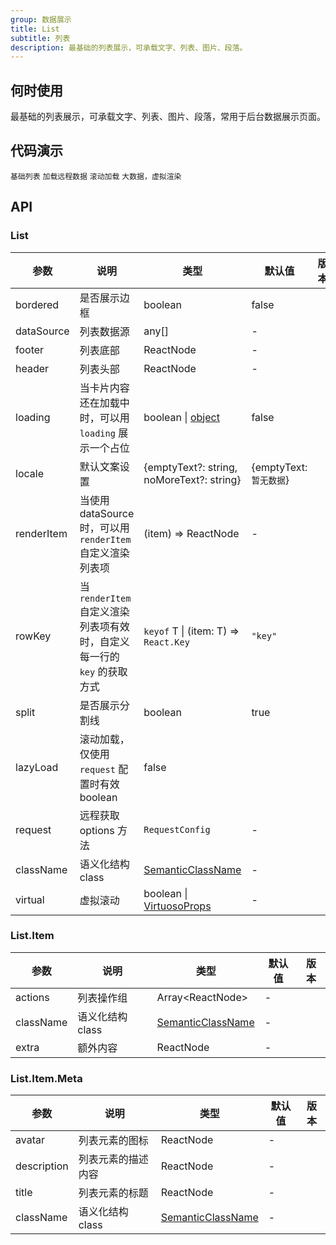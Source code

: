```yaml
---
group: 数据展示
title: List
subtitle: 列表
description: 最基础的列表展示，可承载文字、列表、图片、段落。
---
```


## 何时使用

最基础的列表展示，可承载文字、列表、图片、段落，常用于后台数据展示页面。

## 代码演示

<!-- prettier-ignore -->
<code src="./demo/basic.tsx">基础列表</code>
<code src="./demo/remote-load.tsx">加载远程数据</code>
<code src="./demo/scroll-load.tsx">滚动加载</code>
<code src="./demo/virtual-list.tsx">大数据，虚拟渲染</code>

## API

### List

| 参数 | 说明 | 类型 | 默认值 | 版本 |
| --- | --- | --- | --- | --- |
| bordered | 是否展示边框 | boolean | false |  |
| dataSource | 列表数据源 | any\[] | - |  |
| footer | 列表底部 | ReactNode | - |  |
| header | 列表头部 | ReactNode | - |  |
| loading | 当卡片内容还在加载中时，可以用 `loading` 展示一个占位 | boolean \| [object](/components/spin-cn#api) | false |  |
| locale | 默认文案设置 | {emptyText?: string, noMoreText?: string} | {emptyText: `暂无数据`} |  |
| renderItem | 当使用 dataSource 时，可以用 `renderItem` 自定义渲染列表项 | (item) => ReactNode | - |  |
| rowKey | 当 `renderItem` 自定义渲染列表项有效时，自定义每一行的 `key` 的获取方式 | `keyof` T \| (item: T) => `React.Key` | `"key"` |  |
| split | 是否展示分割线 | boolean | true |  |
| lazyLoad | 滚动加载，仅使用 `request` 配置时有效 boolean | false |  |  |
| request | 远程获取 options 方法 | `RequestConfig` | - |  |
| className | 语义化结构 class | [SemanticClassName](/docs/semantic-classname-cn) | - |  |
| virtual | 虚拟滚动 | boolean \| [VirtuosoProps](https://virtuoso.dev/virtuoso-api/interfaces/VirtuosoProps/) | - |  |

### List.Item

| 参数      | 说明             | 类型                                             | 默认值 | 版本 |
| --------- | ---------------- | ------------------------------------------------ | ------ | ---- |
| actions   | 列表操作组       | Array&lt;ReactNode>                              | -      |      |
| className | 语义化结构 class | [SemanticClassName](/docs/semantic-classname-cn) | -      |      |
| extra     | 额外内容         | ReactNode                                        | -      |      |

### List.Item.Meta

| 参数 | 说明 | 类型 | 默认值 | 版本 |
| --- | --- | --- | --- | --- |
| avatar | 列表元素的图标 | ReactNode | - |  |
| description | 列表元素的描述内容 | ReactNode | - |  |
| title | 列表元素的标题 | ReactNode | - |  |
| className | 语义化结构 class | [SemanticClassName](/docs/semantic-classname-cn) | - |  |
